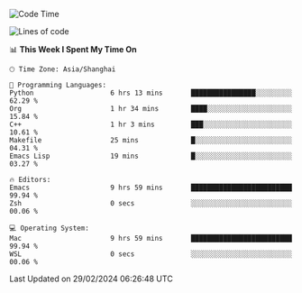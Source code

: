 <!--START_SECTION:waka-->
![Code Time](http://img.shields.io/badge/Code%20Time-1%2C805%20hrs%2046%20mins-blue)

![Lines of code](https://img.shields.io/badge/From%20Hello%20World%20I%27ve%20Written-288.3%20thousand%20lines%20of%20code-blue)

📊 **This Week I Spent My Time On** 

```text
🕑︎ Time Zone: Asia/Shanghai

💬 Programming Languages: 
Python                   6 hrs 13 mins       ████████████████░░░░░░░░░   62.29 % 
Org                      1 hr 34 mins        ████░░░░░░░░░░░░░░░░░░░░░   15.84 % 
C++                      1 hr 3 mins         ███░░░░░░░░░░░░░░░░░░░░░░   10.61 % 
Makefile                 25 mins             █░░░░░░░░░░░░░░░░░░░░░░░░   04.31 % 
Emacs Lisp               19 mins             █░░░░░░░░░░░░░░░░░░░░░░░░   03.27 % 

🔥 Editors: 
Emacs                    9 hrs 59 mins       █████████████████████████   99.94 % 
Zsh                      0 secs              ░░░░░░░░░░░░░░░░░░░░░░░░░   00.06 % 

💻 Operating System: 
Mac                      9 hrs 59 mins       █████████████████████████   99.94 % 
WSL                      0 secs              ░░░░░░░░░░░░░░░░░░░░░░░░░   00.06 % 
```


 Last Updated on 29/02/2024 06:26:48 UTC
<!--END_SECTION:waka-->
